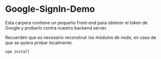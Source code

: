# Google-SignIn-Demo

Esta carpera contiene un pequeño front-end  para obtener el token
de Google y probarlo contra nuestro backend server.

Recuerden que es necesario reconstruir los módulos de node,
en caso de que se quiera probar localmente.

```
npm install
```